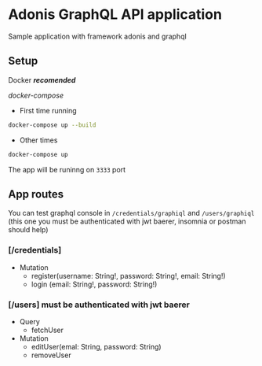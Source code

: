 # Adonis GraphQL API application

Sample application with framework adonis and graphql

## Setup

Docker **_recomended_**

_docker-compose_

- First time running
```bash
docker-compose up --build
```
- Other times 
```bash
docker-compose up
```
The app will be runinng on ```3333``` port


## App routes

You can test graphql console in `/credentials/graphiql`  and `/users/graphiql` (this one you must be authenticated with jwt baerer, insomnia or postman should help) 

### [/credentials]

- Mutation
  - register(username: String!, password: String!, email: String!)
  - login (email: String!, password: String!)

### [/users] must be authenticated with jwt baerer

- Query
  - fetchUser
- Mutation
  - editUser(emal: String, password: String)
  - removeUser

